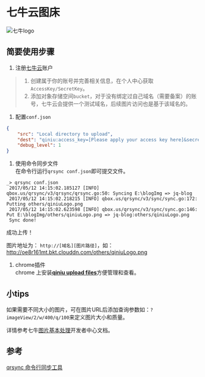 # 七牛云图床

![七牛logo](http://oe8r161mt.bkt.clouddn.com/others/qiniuLogo.png?imageView/2/w/400/q/100)

## 简要使用步骤

1. 注册[七牛云](https://www.qiniu.com/)账户
  > 1. 创建属于你的账号并完善相关信息，在个人中心获取	`AccessKey/SecretKey`。
  > 1. 添加对象存储空间`bucket`，对于没有绑定过自己域名（需要备案）的账号，七牛云会提供一个测试域名，后续图片访问也是基于该域名的。

1. 配置`conf.json`
  ```json
  {
      "src": "Local directory to upload",
      "dest": "qiniu:access_key=[Please apply your access key here]&secret_key=[Dont send your secret key to anyone]&bucket=[Bucket name on qiniu resource storage]",
      "debug_level": 1
  }
```

1. 使用命令同步文件
 <br>在命令行运行`qrsync conf.json`即可提交文件。
 ```
_> qrsync conf.json
  2017/05/12 14:15:02.185127 [INFO] qbox.us/qrsync/v3/qrsync/qrsync.go:50: Syncing E:\blogImg => jq-blog
  2017/05/12 14:15:02.218215 [INFO] qbox.us/qrsync/v3/sync/sync.go:172: Putting others/qiniuLogo.png
  2017/05/12 14:15:02.623598 [INFO] qbox.us/qrsync/v3/sync/sync.go:146: Put E:\blogImg/others/qiniuLogo.png => jq-blog:others/qiniuLogo.png
  Sync done!
 ```
 成功上传！

 图片地址为：
  `http://[域名][图片路径]`，如：<br>
 http://oe8r161mt.bkt.clouddn.com/others/qiniuLogo.png

1. chrome插件
 <br>chrome 上安装[**qiniu upload files**](https://chrome.google.com/webstore/detail/qiniu-upload-files/emmfkgdgapbjphdolealbojmcmnphdcc?utm_source=chrome-app-launcher-info-dialog)方便管理和查看。


## 小tips

  如果需要不同大小的图片，可在图片URL后添加查询参数如：`?imageView/2/w/400/q/100`来定义图片大小和质量。

  详情参考七牛[图片基本处理](https://developer.qiniu.com/dora/manual/1279/basic-processing-images-imageview2)开发者中心文档。

## 参考

[qrsync 命令行同步工具 ](http://docs.qiniu.com/tools/v6/qrsync.html)
